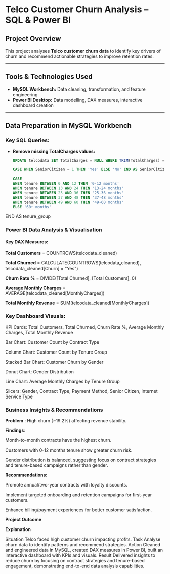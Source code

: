 # Telco Customer Churn Analysis – SQL & Power BI

## Project Overview

This project analyses **Telco customer churn data** to identify key drivers of churn and recommend actionable strategies to improve retention rates.

---

## Tools & Technologies Used

- **MySQL Workbench:** Data cleaning, transformation, and feature engineering
- **Power BI Desktop:** Data modelling, DAX measures, interactive dashboard creation

---

## Data Preparation in MySQL Workbench

### Key SQL Queries:

- **Remove missing TotalCharges values:**
  ```sql
  UPDATE telcodata SET TotalCharges = NULL WHERE TRIM(TotalCharges) = '';

  CASE WHEN SeniorCitizen = 1 THEN 'Yes' ELSE 'No' END AS SeniorCitizenCategory

  CASE
  WHEN tenure BETWEEN 0 AND 12 THEN '0-12 months'
  WHEN tenure BETWEEN 13 AND 24 THEN '13-24 months'
  WHEN tenure BETWEEN 25 AND 36 THEN '25-36 months'
  WHEN tenure BETWEEN 37 AND 48 THEN '37-48 months'
  WHEN tenure BETWEEN 49 AND 60 THEN '49-60 months'
  ELSE '60+ months'
END AS tenure_group


### Power BI Data Analysis & Visualisation 

#### Key DAX Measures:

**Total Customers** = COUNTROWS(telcodata_cleaned)

**Total Churned** = CALCULATE(COUNTROWS(telcodata_cleaned), telcodata_cleaned[Churn] = "Yes")

**Churn Rate %** = DIVIDE([Total Churned], [Total Customers], 0)

**Average Monthly Charges** = AVERAGE(telcodata_cleaned[MonthlyCharges])

**Total Monthly Revenue** = SUM(telcodata_cleaned[MonthlyCharges])


### Key Dashboard Visuals:

KPI Cards: Total Customers, Total Churned, Churn Rate %, Average Monthly Charges, Total Monthly Revenue

Bar Chart: Customer Count by Contract Type

Column Chart: Customer Count by Tenure Group

Stacked Bar Chart: Customer Churn by Gender

Donut Chart: Gender Distribution

Line Chart: Average Monthly Charges by Tenure Group

Slicers: Gender, Contract Type, Payment Method, Senior Citizen, Internet Service Type

### Business Insights & Recommendations

**Problem** : High churn (~19.2%) affecting revenue stability.

**Findings**:

Month-to-month contracts have the highest churn.

Customers with 0-12 months tenure show greater churn risk.

Gender distribution is balanced, suggesting focus on contract strategies and tenure-based campaigns rather than gender.

**Recommendations:**

Promote annual/two-year contracts with loyalty discounts.

Implement targeted onboarding and retention campaigns for first-year customers.

Enhance billing/payment experiences for better customer satisfaction.

**Project Outcome**

**Explanation**

Situation	Telco faced high customer churn impacting profits.
Task Analyse churn data to identify patterns and recommend strategies.
Action	Cleaned and engineered data in MySQL, created DAX measures in Power BI, built an interactive dashboard with KPIs and visuals.
Result	Delivered insights to reduce churn by focusing on contract strategies and tenure-based engagement, demonstrating end-to-end data analysis capabilities.









  
